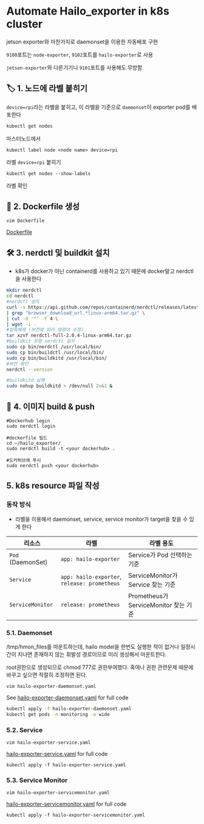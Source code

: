 # Automate Hailo_exporter in k8s cluster
jetson exporter와 마찬가지로 daemonset을 이용한 자동배포 구현

`9100`포트는 `node-exporter`, `9102`포트를 `hailo-exporter`로 사용

`jetson-exporter`와 다른기기니 `9101`포트를 사용해도 무방함

## 🏷️ 1. 노드에 라벨 붙히기
`device=rpi`라는 라벨을 붙히고, 이 라벨을 기준으로 `daemonset`이 exporter pod를 배포한다

```bash
kubectl get nodes
```
마스터노드에서

```
kubectl label node <node name> device=rpi
```
라벨 `device=rpi` 붙히기

```
kubectl get nodes --show-labels
```
라벨 확인

## 📄 2. Dockerfile 생성

```
vim Dockerfile
```

[Dockerfile](https://github.com/jiiihwan/hailo_exporter/blob/main/hailo_exporter/Dockerfile)

## 🛠️ 3. nerdctl 및 buildkit 설치
- k8s가 docker가 아닌 containerd를 사용하고 있기 때문에 docker말고 nerdctl을 사용한다

```bash
mkdir nerdctl
cd nerdctl
#nerdctl 설치
curl -s https://api.github.com/repos/containerd/nerdctl/releases/latest \
| grep "browser_download_url.*linux-arm64.tar.gz" \
| cut -d '"' -f 4 \
| wget -i -
#압축해제 (버전에 따라 명령어 수정) 
tar xzvf nerdctl-full-2.0.4-linux-arm64.tar.gz
#buildkit 포함 nerdctl 설치
sudo cp bin/nerdctl /usr/local/bin/
sudo cp bin/buildctl /usr/local/bin/
sudo cp bin/buildkitd /usr/local/bin/
#버전 확인
nerdctl --version

#buildkitd 실행
sudo nohup buildkitd > /dev/null 2>&1 &
```

## 🐋 4. 이미지 build & push
```
#Dockerhub login
sudo nerdctl login

#dockerfile 빌드
cd ~/hailo_exporter/
sudo nerdctl build -t <your dockerhub> .

#도커허브에 푸시
sudo nerdctl push <your dockerhub>
```

## 5. k8s resource 파일 작성
### 동작 방식
- 라벨을 이용해서 daemonset, service, service monitor가 target을 찾을 수 있게 한다

| 리소스              | 라벨                                     | 라벨 용도                             |
|---------------------|--------------------------------------------------|----------------------------------------|
| `Pod` (DaemonSet)   | `app: hailo-exporter`                            | Service가 Pod 선택하는 기준           |
| `Service`           | `app: hailo-exporter`, `release: prometheus`     | ServiceMonitor가 Service 찾는 기준    |
| `ServiceMonitor`    | `release: prometheus`                            | Prometheus가 ServiceMonitor 찾는 기준 |


### 5.1. Daemonset 
/tmp/hmon_files를 마운트하는데, hailo model을 한번도 실행한 적이 없거나 일정시간이 지나면 존재하지 않는 휘발성 경로이므로 미리 생성해서 마운트한다.

root권한으로 생성되므로 chmod 777로 권한부여했다. 혹여나 권한 관련문제 때문에 바꾸고 싶으면 적절히 조정하면 된다.

```
vim hailo-exporter-daemonset.yaml
```

See [hailo-exporter-daemonset.yaml](https://github.com/jiiihwan/hailo_exporter/blob/main/hailo_exporter/k8s_resources/hailo-exporter-daemonset.yaml) for full code

```bash
kubectl apply -f hailo-exporter-daemonset.yaml
kubectl get pods -n monitoring -o wide
```

### 5.2. Service
```
vim hailo-exporter-service.yaml
```

[hailo-exporter-service.yaml](https://github.com/jiiihwan/hailo_exporter/blob/main/hailo_exporter/k8s_resources/hailo-exporter-service.yaml) for full code

```
kubectl apply -f hailo-exporter-service.yaml
```

### 5.3. Service Monitor
`vim hailo-exporter-servicemonitor.yaml`

[hailo-exporter-servicemonitor.yaml](https://github.com/jiiihwan/hailo_exporter/blob/main/hailo_exporter/k8s_resources/hailo-exporter-servicemonitor.yaml) for full code

```
kubectl apply -f hailo-exporter-servicemonitor.yaml
```
